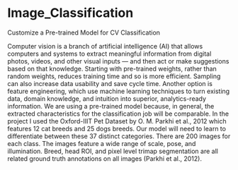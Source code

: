 # Image_Classification
Customize a Pre-trained Model for CV Classification

Computer vision is a branch of artificial intelligence (AI) that allows computers and systems to extract meaningful information from digital photos, videos, and other visual inputs — and then act or make suggestions based on that knowledge. Starting with pre-trained weights, rather than random weights, reduces training time and so is more efficient. Sampling can also increase data usability and save cycle time. Another option is feature engineering, which use machine learning techniques to turn existing data, domain knowledge, and intuition into superior, analytics-ready information. We are using a pre-trained model because, in general, the extracted characteristics for the classification job will be comparable. In the project I used the Oxford-IIIT Pet Dataset by O. M. Parkhi et al., 2012 which features 12 cat breeds and 25 dogs breeds. Our model will need to learn to differentiate between these 37 distinct categories. There are 200 images for each class. The images feature a wide range of scale, pose, and illumination. Breed, head ROI, and pixel level trimap segmentation are all related ground truth annotations on all images (Parkhi et al., 2012).
